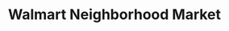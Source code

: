 ---
title: "Walmart Neighborhood Market"
url: /pomona/walmart-neighborhood-market/
shop: Supermarkt
---